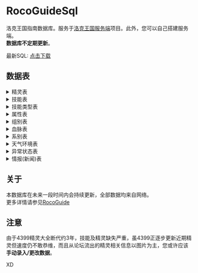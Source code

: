 # RocoGuideSql
洛克王国指南数据库。服务于[洛克王国服务端](https://github.com/taxeric/RocoGuideServe)项目。此外，您可以自己搭建服务端。  
**数据库不定期更新**。

最新SQL: [点击下载](https://github.com/taxeric/RocoGuideSql/releases/tag/v221231)

## 数据表 
<details>
<summary>精灵表</summary>
<ul>
<li>编号</li>
<li>头像</li>
<li>名称</li>
<li>组别</li>
<li>身高</li>
<li>体重</li>
<li>爱好</li>
<li>简介</li>
<li>主属性</li>
<li>副属性</li>
<li>六项种族值</li>
<ul>
</details>

<details>
<summary>技能表</summary>
<ul>
<li>名称</li>
<li>类型</li>
<li>简介</li>
<li>属性</li>
<li>伤害</li>
<li>PP</li>
<li>攻速</li>
<li>是否遗传</li>
<li>是否必中</li>
<li>附加效果</li>
<ul>
</details>

<details>
<summary>技能类型表</summary>
<ul>
<li>名称</li>
<ul>
</details>

<details>
<summary>属性表</summary>
<ul>
<li>名称</li>
<ul>
</details>

<details>
<summary>组别表</summary>
<ul>
<li>名称</li>
<ul>
</details>

<details>
<summary>血脉表</summary>
<ul>
<li>名称</li>
<li>介绍</li>
<li>图标链接</li>
<ul>
</details>

<details>
<summary>系别表</summary>
<ul>
<li>名称</li>
<ul>
</details>

<details>
<summary>天气环境表</summary>
<ul>
<li>名称</li>
<li>介绍</li>
<li>效果</li>
<li>类型</li>
<li>图标链接</li>
<ul>
</details>

<details>
<summary>异常状态表</summary>
<ul>
<li>名称</li>
<li>效果(介绍)</li>
<li>图标链接</li>
<ul>
</details>

<details>
<summary>情报(新闻)表</summary>
<ul>
<li>标题</li>
<li>创建时间</li>
<li>更新时间</li>
<li>url</li>
<li>类型</li>
<li>内容</li>
<ul>
</details>

## 关于
本数据库在未来一段时间内会持续更新，全部数据均来自网络。  
更多详情请参见[RocoGuide](https://gitee.com/lanier/roco-guide)

## 注意
由于4399精灵大全断代约3年，技能及精灵缺失严重，虽4399正逐步更新近期精灵但速度仍不敢恭维，而且从论坛流出的精灵相关信息以图片为主，您或许应该 **手动录入/更改数据**。  

XD
